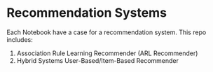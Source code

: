 # Recommendation Systems
Each Notebook have a case for a recommendation system. 
This repo includes:
1. Association Rule Learning Recommender (ARL Recommender)
2. Hybrid Systems User-Based/Item-Based Recommender
